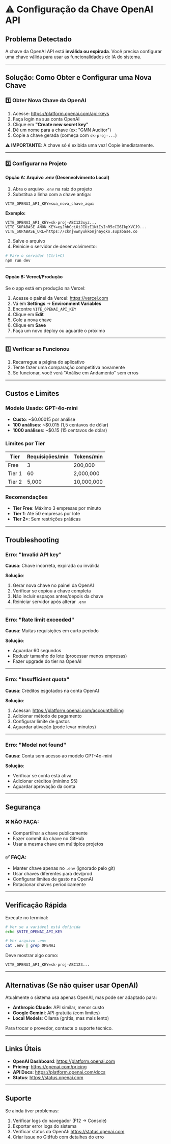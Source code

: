 # ⚠️ Configuração da Chave OpenAI API

## Problema Detectado

A chave da OpenAI API está **inválida ou expirada**. Você precisa configurar uma chave válida para usar as funcionalidades de IA do sistema.

---

## Solução: Como Obter e Configurar uma Nova Chave

### 1️⃣ Obter Nova Chave da OpenAI

1. Acesse: https://platform.openai.com/api-keys
2. Faça login na sua conta OpenAI
3. Clique em **"Create new secret key"**
4. Dê um nome para a chave (ex: "GMN Auditor")
5. Copie a chave gerada (começa com `sk-proj-...`)

⚠️ **IMPORTANTE**: A chave só é exibida uma vez! Copie imediatamente.

---

### 2️⃣ Configurar no Projeto

#### Opção A: Arquivo .env (Desenvolvimento Local)

1. Abra o arquivo `.env` na raiz do projeto
2. Substitua a linha com a chave antiga:

```env
VITE_OPENAI_API_KEY=sua_nova_chave_aqui
```

**Exemplo:**
```env
VITE_OPENAI_API_KEY=sk-proj-ABC123xyz...
VITE_SUPABASE_ANON_KEY=eyJhbGciOiJIUzI1NiIsInR5cCI6IkpXVCJ9...
VITE_SUPABASE_URL=https://cknjwwnyukkonjnayqko.supabase.co
```

3. Salve o arquivo
4. Reinicie o servidor de desenvolvimento:

```bash
# Pare o servidor (Ctrl+C)
npm run dev
```

---

#### Opção B: Vercel/Produção

Se o app está em produção na Vercel:

1. Acesse o painel da Vercel: https://vercel.com
2. Vá em **Settings** → **Environment Variables**
3. Encontre `VITE_OPENAI_API_KEY`
4. Clique em **Edit**
5. Cole a nova chave
6. Clique em **Save**
7. Faça um novo deploy ou aguarde o próximo

---

### 3️⃣ Verificar se Funcionou

1. Recarregue a página do aplicativo
2. Tente fazer uma comparação competitiva novamente
3. Se funcionar, você verá "Análise em Andamento" sem erros

---

## Custos e Limites

### Modelo Usado: GPT-4o-mini

- **Custo**: ~$0.00015 por análise
- **100 análises**: ~$0.015 (1,5 centavos de dólar)
- **1000 análises**: ~$0.15 (15 centavos de dólar)

### Limites por Tier

| Tier | Requisições/min | Tokens/min |
|------|----------------|------------|
| Free | 3 | 200,000 |
| Tier 1 | 60 | 2,000,000 |
| Tier 2 | 5,000 | 10,000,000 |

### Recomendações

- **Tier Free**: Máximo 3 empresas por minuto
- **Tier 1**: Até 50 empresas por lote
- **Tier 2+**: Sem restrições práticas

---

## Troubleshooting

### Erro: "Invalid API key"

**Causa**: Chave incorreta, expirada ou inválida

**Solução**:
1. Gerar nova chave no painel da OpenAI
2. Verificar se copiou a chave completa
3. Não incluir espaços antes/depois da chave
4. Reiniciar servidor após alterar `.env`

---

### Erro: "Rate limit exceeded"

**Causa**: Muitas requisições em curto período

**Solução**:
- Aguardar 60 segundos
- Reduzir tamanho do lote (processar menos empresas)
- Fazer upgrade do tier na OpenAI

---

### Erro: "Insufficient quota"

**Causa**: Créditos esgotados na conta OpenAI

**Solução**:
1. Acessar: https://platform.openai.com/account/billing
2. Adicionar método de pagamento
3. Configurar limite de gastos
4. Aguardar ativação (pode levar minutos)

---

### Erro: "Model not found"

**Causa**: Conta sem acesso ao modelo GPT-4o-mini

**Solução**:
- Verificar se conta está ativa
- Adicionar créditos (mínimo $5)
- Aguardar aprovação da conta

---

## Segurança

### ❌ NÃO FAÇA:

- Compartilhar a chave publicamente
- Fazer commit da chave no GitHub
- Usar a mesma chave em múltiplos projetos

### ✅ FAÇA:

- Manter chave apenas no `.env` (ignorado pelo git)
- Usar chaves diferentes para dev/prod
- Configurar limites de gasto na OpenAI
- Rotacionar chaves periodicamente

---

## Verificação Rápida

Execute no terminal:

```bash
# Ver se a variável está definida
echo $VITE_OPENAI_API_KEY

# Ver arquivo .env
cat .env | grep OPENAI
```

Deve mostrar algo como:
```
VITE_OPENAI_API_KEY=sk-proj-ABC123...
```

---

## Alternativas (Se não quiser usar OpenAI)

Atualmente o sistema usa apenas OpenAI, mas pode ser adaptado para:

- **Anthropic Claude**: API similar, menor custo
- **Google Gemini**: API gratuita (com limites)
- **Local Models**: Ollama (grátis, mas mais lento)

Para trocar o provedor, contacte o suporte técnico.

---

## Links Úteis

- **OpenAI Dashboard**: https://platform.openai.com
- **Pricing**: https://openai.com/pricing
- **API Docs**: https://platform.openai.com/docs
- **Status**: https://status.openai.com

---

## Suporte

Se ainda tiver problemas:

1. Verificar logs do navegador (F12 → Console)
2. Exportar error logs do sistema
3. Verificar status da OpenAI: https://status.openai.com
4. Criar issue no GitHub com detalhes do erro
